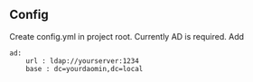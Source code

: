 ## Config

Create config.yml in project root. Currently AD is required. Add

    ad:
        url : ldap://yourserver:1234
        base : dc=yourdaomin,dc=local